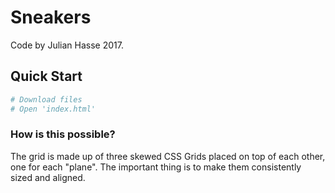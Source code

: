 # Sneakers 
Code by Julian Hasse 2017.

## Quick Start
```bash
# Download files
# Open 'index.html'
```

### How is this possible?
The grid is made up of three skewed CSS Grids placed on top of each other, one for each "plane". The important thing is to make them consistently sized and aligned.



